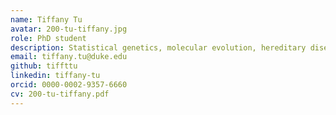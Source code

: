 ```yaml
---
name: Tiffany Tu
avatar: 200-tu-tiffany.jpg
role: PhD student
description: Statistical genetics, molecular evolution, hereditary diseases
email: tiffany.tu@duke.edu
github: tiffttu
linkedin: tiffany-tu
orcid: 0000-0002-9357-6660
cv: 200-tu-tiffany.pdf
---
```

